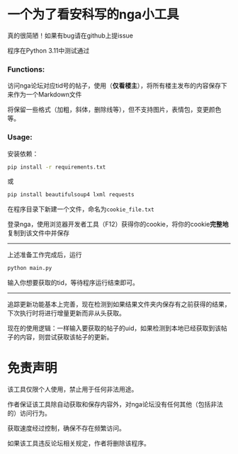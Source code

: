 # 一个为了看安科写的nga小工具

真的很简陋！如果有bug请在github上提issue

程序在Python 3.11中测试通过

### Functions:

访问nga论坛对应tid号的帖子，使用（**仅看楼主**），将所有楼主发布的内容保存下来作为一个Markdown文件

将保留一些格式（加粗，斜体，删除线等），但不支持图片，表情包，变更颜色等。

### Usage:

安装依赖：

```bash
pip install -r requirements.txt
```

或

```bash
pip install beautifulsoup4 lxml requests
```

在程序目录下新建一个文件，命名为`cookie_file.txt`

登录nga，使用浏览器开发者工具（F12）获得你的cookie，将你的cookie**完整地**复制到该文件中并保存

------

上述准备工作完成后，运行

```bash
python main.py
```

输入你想要获取的tid，等待程序运行结束即可。

------

追踪更新功能基本上完善，现在检测到如果结果文件夹内保存有之前获得的结果，下次执行时将进行增量更新而非从头获取。

现在的使用逻辑：一样输入要获取的帖子的uid，如果检测到本地已经获取到该帖子的内容，则尝试获取该帖子的更新。



# 免责声明

该工具仅限个人使用，禁止用于任何非法用途。

作者保证该工具除自动获取和保存内容外，对nga论坛没有任何其他（包括非法的）访问行为。

获取速度经过控制，确保不存在频繁访问。

如果该工具违反论坛相关规定，作者将删除该程序。